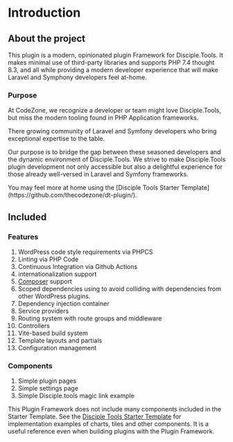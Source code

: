 # Introduction

<!--Writerside adds this topic when you create a new documentation project.
You can use it as a sandbox to play with Writerside features, and remove it from the TOC when you don't need it anymore.-->

## About the project
This plugin is a modern, opinionated plugin Framework for Disciple.Tools. It makes minimal use of third-party libraries and supports PHP 7.4 thought 8.3, 
and all while providing a modern  developer experience that will make Laravel and Symphony developers feel at-home.

### Purpose
At CodeZone, we recognize a developer or team might love Disciple.Tools, but miss the modern tooling found in PHP Application frameworks.

There growing community of Laravel and Symfony developers who bring exceptional expertise to the table.

Our purpose is to bridge the gap between these seasoned developers and the dynamic environment of Disciple.Tools. We strive to make Disciple.Tools plugin development not only accessible but also a delightful experience for those already well-versed in Laravel and Symfony frameworks.

<note title="Are you a WordPress Developer" id="wp-dev">
You may feel more at home using the [Disciple Tools Starter Template](https://github.com/thecodezone/dt-plugin/).
</note>

## Included 

### Features

1. WordPress code style requirements via PHPCS 
1. Linting via PHP Code
1. Continuous Integration via Github Actions
1. internationalization support
1. [Composer](https://getcomposer.org/) support
1. Scoped dependencies using to avoid colliding with dependencies from other WordPress plugins.
1. Dependency injection container
1. Service providers
2. Routing system with route groups and middleware
1. Controllers
1. Vite-based build system
1. Template layouts and partials
1. Configuration management 

### Components 

1. Simple plugin pages
1. Simple settings page
1. Simple Disciple.tools magic link example

<warning title="Important Tip">
This Plugin Framework does not include many components included in the Starter Template. See the <a href="https://github.com/thecodezone/dt-plugin/">Disciple Tools Starter Template</a> for implementation examples of charts, tiles and other components. It is a useful reference even when building plugins with the Plugin Framework.</warning>